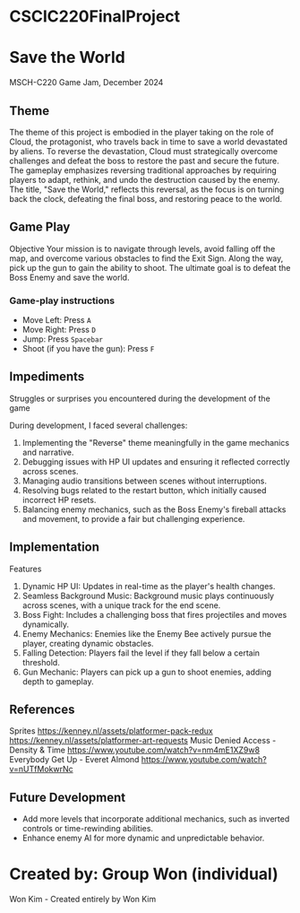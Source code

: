 # CSCIC220FinalProject


# Save the World
MSCH-C220 Game Jam, December 2024

## Theme
The theme of this project is embodied in the player taking on the role of Cloud, the protagonist, who travels back in time to save a world devastated by aliens. To reverse the devastation, Cloud must strategically overcome challenges and defeat the boss to restore the past and secure the future. The gameplay emphasizes reversing traditional approaches by requiring players to adapt, rethink, and undo the destruction caused by the enemy. The title, "Save the World," reflects this reversal, as the focus is on turning back the clock, defeating the final boss, and restoring peace to the world.

## Game Play
Objective
Your mission is to navigate through levels, avoid falling off the map, and overcome various obstacles to find the Exit Sign. Along the way, pick up the gun to gain the ability to shoot. The ultimate goal is to defeat the Boss Enemy and save the world.

### Game-play instructions
- Move Left: Press `A`
- Move Right: Press `D`
- Jump: Press `Spacebar`
- Shoot (if you have the gun): Press `F`

## Impediments
Struggles or surprises you encountered during the development of the game

During development, I faced several challenges:
1. Implementing the "Reverse" theme meaningfully in the game mechanics and narrative.
2. Debugging issues with HP UI updates and ensuring it reflected correctly across scenes.
3. Managing audio transitions between scenes without interruptions.
4. Resolving bugs related to the restart button, which initially caused incorrect HP resets.
5. Balancing enemy mechanics, such as the Boss Enemy's fireball attacks and movement, to provide a fair but challenging experience.


## Implementation
Features
1. Dynamic HP UI: Updates in real-time as the player's health changes.
2. Seamless Background Music: Background music plays continuously across scenes, with a unique track for the end scene.
3. Boss Fight: Includes a challenging boss that fires projectiles and moves dynamically.
4. Enemy Mechanics: Enemies like the Enemy Bee actively pursue the player, creating dynamic obstacles.
5. Falling Detection: Players fail the level if they fall below a certain threshold.
6. Gun Mechanic: Players can pick up a gun to shoot enemies, adding depth to gameplay.

## References
Sprites
https://kenney.nl/assets/platformer-pack-redux
https://kenney.nl/assets/platformer-art-requests
Music
Denied Access - Density & Time
https://www.youtube.com/watch?v=nm4mE1XZ9w8
Everybody Get Up - Everet Almond
https://www.youtube.com/watch?v=nUTfMokwrNc

## Future Development
- Add more levels that incorporate additional mechanics, such as inverted controls or time-rewinding abilities.
- Enhance enemy AI for more dynamic and unpredictable behavior.

# Created by: Group Won (individual)
Won Kim - Created entirely by Won Kim